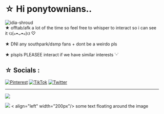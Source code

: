  #  ☆ Hi ponytownians..
 ![idia-shroud](https://github.com/k4len/k4len/assets/141467087/8de9a586-017d-4bdd-97ad-9770d9b74b57)
<br>★ offtab/afk a lot of the time so feel free to whisper to interact so i can see it  ପ(๑•ᴗ•๑)ଓ ♡<br><br>★ DNI any southpark/dsmp fans + dont be a weirdo pls<br><br>★ plspls PLEASEE interact if we have similar interests ˙ᵕ˙


## ☆ Socials :
[![Pinterest](https://img.shields.io/badge/Pinterest-%23E60023.svg?logo=Pinterest&logoColor=white)](https://pinterest.com/@k4lenn) [![TikTok](https://img.shields.io/badge/TikTok-%23000000.svg?logo=TikTok&logoColor=white)](https://tiktok.com/@k1lrzr) [![Twitter](https://img.shields.io/badge/Twitter-%231DA1F2.svg?logo=Twitter&logoColor=white)](https://twitter.com/lcvlix) 

---
[![](https://visitcount.itsvg.in/api?id=k4len&icon=7&color=6)](https://visitcount.itsvg.in)

[![](https://visitcount.itsvg.in/api?id=k4len&icon=7&color=6)](https://visitcount.itsvg.in) 
< align="left" width="200px"/>
some text floating around the image

<br clear="left"/>

